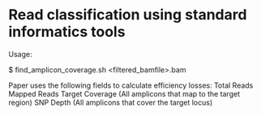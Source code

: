 # Read classification using standard informatics tools

Usage:

$ find_amplicon_coverage.sh <filtered_bamfile>.bam

Paper uses the following fields to calculate efficiency losses:
Total Reads
Mapped Reads
Target Coverage (All amplicons that map to the target region)
SNP Depth (All amplicons that cover the target locus)